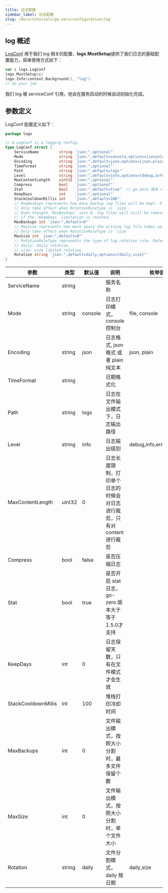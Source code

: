 ```yaml
---
title: 日志配置
sidebar_label: 日志配置
slug: /docs/tutorials/go-zero/configuration/log
---
```


## log 概述

[LogConf](https://github.com/zeromicro/go-zero/blob/master/core/logx/config.go#L4) 用于我们 log 相关的配置，**logx.MustSetup**提供了我们日志的基础配置能力，简单使用方式如下：

```go
var c logx.LogConf
logx.MustSetup(c)
logx.Info(context.Background(), "log")
// do your job
```

我们 log 被 serviceConf 引用，他会在服务启动的时候自动初始化完成。

## 参数定义

LogConf 配置定义如下：

```go
package logx

// A LogConf is a logging config.
type LogConf struct {
    ServiceName         string `json:",optional"`
    Mode                string `json:",default=console,options=[console,file,volume]"`
    Encoding            string `json:",default=json,options=[json,plain]"`
    TimeFormat          string `json:",optional"`
    Path                string `json:",default=logs"`
    Level               string `json:",default=info,options=[debug,info,error,severe]"`
    MaxContentLength    uint32 `json:",optional"`
    Compress            bool   `json:",optional"`
    Stat                bool   `json:",default=true"` // go-zero 版本 >= 1.5.0 才支持
    KeepDays            int    `json:",optional"`
    StackCooldownMillis int    `json:",default=100"`
    // MaxBackups represents how many backup log files will be kept. 0 means all files will be kept forever.
    // Only take effect when RotationRuleType is `size`.
    // Even thougth `MaxBackups` sets 0, log files will still be removed
    // if the `KeepDays` limitation is reached.
    MaxBackups int `json:",default=0"`
    // MaxSize represents how much space the writing log file takes up. 0 means no limit. The unit is `MB`.
    // Only take effect when RotationRuleType is `size`
    MaxSize int `json:",default=0"`
    // RotationRuleType represents the type of log rotation rule. Default is `daily`.
    // daily: daily rotation.
    // size: size limited rotation.
    Rotation string `json:",default=daily,options=[daily,size]"`
}

```

| 参数                | 类型   | 默认值  | 说明                                        | 枚举值 |
| ------------------- | ------ | ------- |-------------------------------------------| --------- |
| ServiceName         | string |         | 服务名称                                      |
| Mode                | string | console | 日志打印模式，console 控制台                        | file, console |
| Encoding            | string | json    | 日志格式, json 格式 或者 plain 纯文本                | json, plain |
| TimeFormat          | string |         | 日期格式化                                     |
| Path                | string | logs    | 日志在文件输出模式下，日志输出路径                         |
| Level               | string | info    | 日志输出级别                                    | debug,info,error,severe |
| MaxContentLength    | uint32 | 0       | 日志长度限制，打印单个日志的时候会对日志进行裁剪，只有对 content 进行裁剪 |
| Compress            | bool   | false   | 是否压缩日志                                    |
| Stat                | bool   | true    | 是否开启 stat 日志，go-zero 版本大于等于1.5.0才支持       |
| KeepDays            | int    | 0       | 日志保留天数，只有在文件模式才会生效                        |
| StackCooldownMillis | int    | 100     | 堆栈打印冷却时间                                  |
| MaxBackups          | int    | 0       | 文件输出模式，按照大小分割时，最多文件保留个数                   |
| MaxSize             | int    | 0       | 文件输出模式，按照大小分割时，单个文件大小                     |
| Rotation            | string | daily   | 文件分割模式， daily 按日期                         | daily,size |

